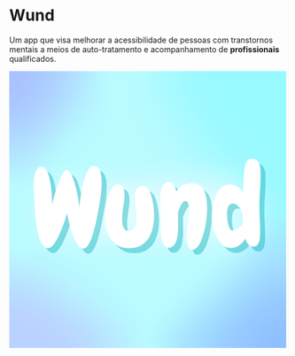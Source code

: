 # Wund

Um app que visa melhorar a acessibilidade de pessoas com transtornos mentais a meios de auto-tratamento e  acompanhamento de **profissionais** qualificados.

   ![Wund](assets/imagens/wund.png)
